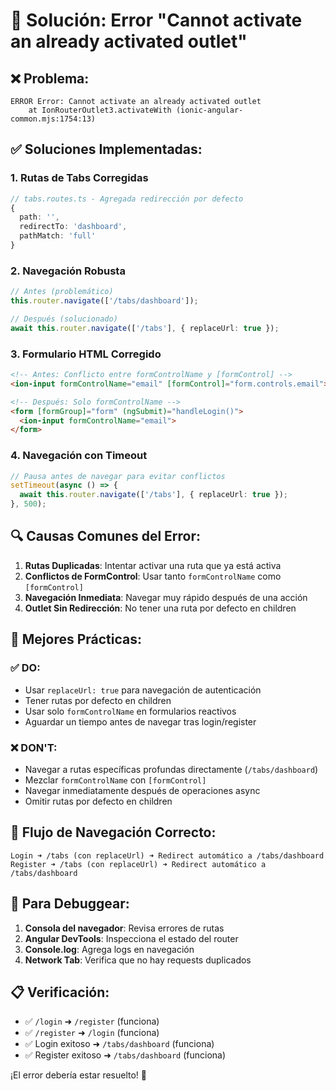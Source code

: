 # 🔧 Solución: Error "Cannot activate an already activated outlet"

## ❌ **Problema:**
```
ERROR Error: Cannot activate an already activated outlet
    at IonRouterOutlet3.activateWith (ionic-angular-common.mjs:1754:13)
```

## ✅ **Soluciones Implementadas:**

### 1. **Rutas de Tabs Corregidas**
```typescript
// tabs.routes.ts - Agregada redirección por defecto
{
  path: '',
  redirectTo: 'dashboard',
  pathMatch: 'full'
}
```

### 2. **Navegación Robusta**
```typescript
// Antes (problemático)
this.router.navigate(['/tabs/dashboard']);

// Después (solucionado)
await this.router.navigate(['/tabs'], { replaceUrl: true });
```

### 3. **Formulario HTML Corregido**
```html
<!-- Antes: Conflicto entre formControlName y [formControl] -->
<ion-input formControlName="email" [formControl]="form.controls.email">

<!-- Después: Solo formControlName -->
<form [formGroup]="form" (ngSubmit)="handleLogin()">
  <ion-input formControlName="email">
</form>
```

### 4. **Navegación con Timeout**
```typescript
// Pausa antes de navegar para evitar conflictos
setTimeout(async () => {
  await this.router.navigate(['/tabs'], { replaceUrl: true });
}, 500);
```

## 🔍 **Causas Comunes del Error:**

1. **Rutas Duplicadas**: Intentar activar una ruta que ya está activa
2. **Conflictos de FormControl**: Usar tanto `formControlName` como `[formControl]`
3. **Navegación Inmediata**: Navegar muy rápido después de una acción
4. **Outlet Sin Redirección**: No tener una ruta por defecto en children

## 🚀 **Mejores Prácticas:**

### ✅ **DO:**
- Usar `replaceUrl: true` para navegación de autenticación
- Tener rutas por defecto en children
- Usar solo `formControlName` en formularios reactivos
- Aguardar un tiempo antes de navegar tras login/register

### ❌ **DON'T:**
- Navegar a rutas específicas profundas directamente (`/tabs/dashboard`)
- Mezclar `formControlName` con `[formControl]`
- Navegar inmediatamente después de operaciones async
- Omitir rutas por defecto en children

## 🔄 **Flujo de Navegación Correcto:**

```
Login ➜ /tabs (con replaceUrl) ➜ Redirect automático a /tabs/dashboard
Register ➜ /tabs (con replaceUrl) ➜ Redirect automático a /tabs/dashboard
```

## 🧪 **Para Debuggear:**

1. **Consola del navegador**: Revisa errores de rutas
2. **Angular DevTools**: Inspecciona el estado del router
3. **Console.log**: Agrega logs en navegación
4. **Network Tab**: Verifica que no hay requests duplicados

## 📋 **Verificación:**

- ✅ `/login` ➜ `/register` (funciona)
- ✅ `/register` ➜ `/login` (funciona)  
- ✅ Login exitoso ➜ `/tabs/dashboard` (funciona)
- ✅ Register exitoso ➜ `/tabs/dashboard` (funciona)

¡El error debería estar resuelto! 🎉